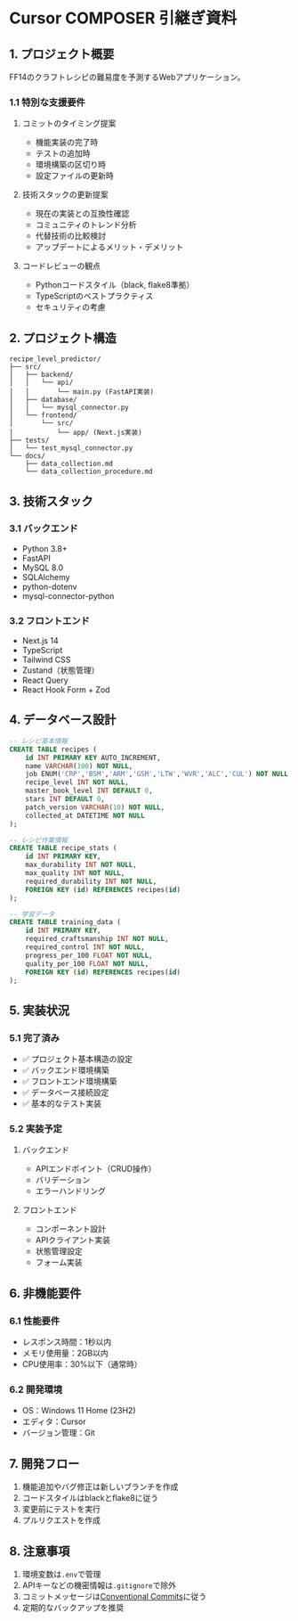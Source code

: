 # Cursor COMPOSER 引継ぎ資料

## 1. プロジェクト概要
FF14のクラフトレシピの難易度を予測するWebアプリケーション。

### 1.1 特別な支援要件
1. コミットのタイミング提案
   - 機能実装の完了時
   - テストの追加時
   - 環境構築の区切り時
   - 設定ファイルの更新時

2. 技術スタックの更新提案
   - 現在の実装との互換性確認
   - コミュニティのトレンド分析
   - 代替技術の比較検討
   - アップデートによるメリット・デメリット

3. コードレビューの観点
   - Pythonコードスタイル（black, flake8準拠）
   - TypeScriptのベストプラクティス
   - セキュリティの考慮

## 2. プロジェクト構造
```
recipe_level_predictor/
├── src/
│   ├── backend/
│   │   └── api/
│   │       └── main.py (FastAPI実装)
│   ├── database/
│   │   └── mysql_connector.py
│   └── frontend/
│       └── src/
│           └── app/ (Next.js実装)
├── tests/
│   └── test_mysql_connector.py
└── docs/
    ├── data_collection.md
    └── data_collection_procedure.md
```

## 3. 技術スタック
### 3.1 バックエンド
- Python 3.8+
- FastAPI
- MySQL 8.0
- SQLAlchemy
- python-dotenv
- mysql-connector-python

### 3.2 フロントエンド
- Next.js 14
- TypeScript
- Tailwind CSS
- Zustand（状態管理）
- React Query
- React Hook Form + Zod

## 4. データベース設計
```sql
-- レシピ基本情報
CREATE TABLE recipes (
    id INT PRIMARY KEY AUTO_INCREMENT,
    name VARCHAR(100) NOT NULL,
    job ENUM('CRP','BSM','ARM','GSM','LTW','WVR','ALC','CUL') NOT NULL,
    recipe_level INT NOT NULL,
    master_book_level INT DEFAULT 0,
    stars INT DEFAULT 0,
    patch_version VARCHAR(10) NOT NULL,
    collected_at DATETIME NOT NULL
);

-- レシピ作業情報
CREATE TABLE recipe_stats (
    id INT PRIMARY KEY,
    max_durability INT NOT NULL,
    max_quality INT NOT NULL,
    required_durability INT NOT NULL,
    FOREIGN KEY (id) REFERENCES recipes(id)
);

-- 学習データ
CREATE TABLE training_data (
    id INT PRIMARY KEY,
    required_craftsmanship INT NOT NULL,
    required_control INT NOT NULL,
    progress_per_100 FLOAT NOT NULL,
    quality_per_100 FLOAT NOT NULL,
    FOREIGN KEY (id) REFERENCES recipes(id)
);
```

## 5. 実装状況
### 5.1 完了済み
- ✅ プロジェクト基本構造の設定
- ✅ バックエンド環境構築
- ✅ フロントエンド環境構築
- ✅ データベース接続設定
- ✅ 基本的なテスト実装

### 5.2 実装予定
1. バックエンド
   - APIエンドポイント（CRUD操作）
   - バリデーション
   - エラーハンドリング

2. フロントエンド
   - コンポーネント設計
   - APIクライアント実装
   - 状態管理設定
   - フォーム実装

## 6. 非機能要件
### 6.1 性能要件
- レスポンス時間：1秒以内
- メモリ使用量：2GB以内
- CPU使用率：30%以下（通常時）

### 6.2 開発環境
- OS：Windows 11 Home (23H2)
- エディタ：Cursor
- バージョン管理：Git

## 7. 開発フロー
1. 機能追加やバグ修正は新しいブランチを作成
2. コードスタイルはblackとflake8に従う
3. 変更前にテストを実行
4. プルリクエストを作成

## 8. 注意事項
1. 環境変数は`.env`で管理
2. APIキーなどの機密情報は`.gitignore`で除外
3. コミットメッセージは[Conventional Commits](https://www.conventionalcommits.org/)に従う
4. 定期的なバックアップを推奨 